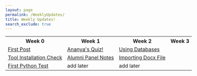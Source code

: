 ```yaml
---
layout: page
permalink: /WeeklyUpdates/
title: Weekly Updates!
search_exclude: true
---
```


<style type="text/css">
  table          {border:outset 1; width:150%;}
  table td       {border:inset 1;}
  table tr#HEAD  {font-weight:bold;
                  text-align:center;}
  table td#CELL1 {width:50%;}
  table td#CELL2 {width:50%;}
  table td#CELL3 {width:50%;}
  table td#CELL4 {width:50%;}
</style>

<table>
  <tr>
    <th>Week 0</th>
    <th>Week 1</th>
    <th>Week 2</th>
    <th>Week 3</th>


  <tr>
    <td><a href="https://ananyag2617.github.io/ananyagaurav2617/markdown/2022/08/23/Hacks!.html"> First Post </a></td>
    <td><a href=" https://ananyag2617.github.io/ananyagaurav2617/2022/08/28/PythonQuiz.html"> Ananya's Quiz! </a></td>
    <td><a href=" "> Using Databases</a></td>
  </tr>
  <tr>
    <td><a href=" https://ekamjot-kaire.github.io/fast-pages/2022/08/28/toolinstallation.html"> Tool Installation Check</a></td>
    <td><a href=" https://ekamjot-kaire.github.io/fast-pages/markdown/2022/08/29/AlumniPanel.html"> Alumni Panel Notes</a></td>
    <td><a href=" https://ekamjot-kaire.github.io/fast-pages/2022/09/03/Happiness-Essay-A-Example.html"> Importing Docx File</a></td>
  </tr>
  <tr>
    <td><a href=" https://ekamjot-kaire.github.io/fast-pages/2022/08/24/python-notebook-test.html"> First Python Test</a></td>
    <td>add later</td>
    <td>add later</td>
  </tr>